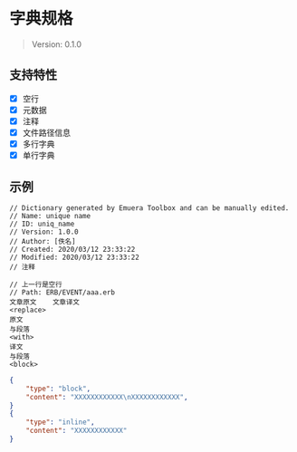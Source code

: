 # 字典规格

> Version: 0.1.0

## 支持特性

- [x] 空行
- [x] 元数据
- [x] 注释
- [x] 文件路径信息
- [x] 多行字典
- [x] 单行字典

## 示例

```
// Dictionary generated by Emuera Toolbox and can be manually edited.
// Name: unique name
// ID: uniq_name
// Version: 1.0.0
// Author: [佚名]
// Created: 2020/03/12 23:33:22
// Modified: 2020/03/12 23:33:22
// 注释

// 上一行是空行
// Path: ERB/EVENT/aaa.erb
文章原文	文章译文
<replace>
原文
与段落
<with>
译文
与段落
<block>

```

```json
{
    "type": "block",
    "content": "XXXXXXXXXXXX\nXXXXXXXXXXXX",
}
{
    "type": "inline",
    "content": "XXXXXXXXXXXX"
}
```

